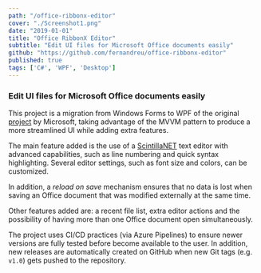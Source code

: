 ```yaml
---
path: "/office-ribbonx-editor"
cover: "./Screenshot1.png"
date: "2019-01-01"
title: "Office RibbonX Editor"
subtitle: "Edit UI files for Microsoft Office documents easily"
github: "https://github.com/fernandreu/office-ribbonx-editor"
published: true
tags: ['C#', 'WPF', 'Desktop']
---
```

### Edit UI files for Microsoft Office documents easily

This project is a migration from Windows Forms to WPF of the original [project](https://github.com/OfficeDev/office-custom-ui-editor/) by Microsoft, taking advantage of
the MVVM pattern to produce a more streamlined UI while adding extra features.

The main feature added is the use of a [ScintillaNET](https://github.com/jacobslusser/ScintillaNET) text editor with advanced capabilities,
such as line numbering and quick syntax highlighting. Several editor settings, such as font size and colors,
can be customized.

In addition, a _reload on save_ mechanism ensures that no data is lost when saving an Office document
that was modified externally at the same time.

Other features added are: a recent file list, extra editor actions and the possibility of having more than
one Office document open simultaneously.

The project uses CI/CD practices (via Azure Pipelines) to ensure newer versions are fully
tested before become available to the user. In addition, new releases are automatically created on GitHub
when new Git tags (e.g. `v1.0`) gets pushed to the repository.
